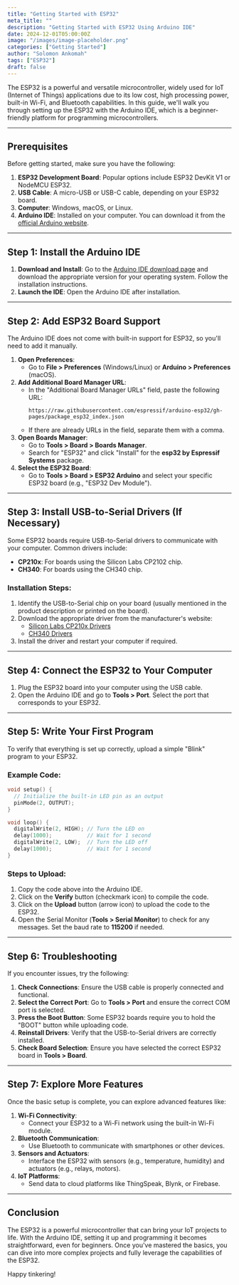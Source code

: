 ```yaml
---
title: "Getting Started with ESP32"
meta_title: ""
description: "Getting Started with ESP32 Using Arduino IDE"
date: 2024-12-01T05:00:00Z
image: "/images/image-placeholder.png"
categories: ["Getting Started"]
author: "Solomon Ankomah"
tags: ["ESP32"]
draft: false
---
```


The ESP32 is a powerful and versatile microcontroller, widely used for IoT (Internet of Things) applications due to its low cost, high processing power, built-in Wi-Fi, and Bluetooth capabilities. In this guide, we'll walk you through setting up the ESP32 with the Arduino IDE, which is a beginner-friendly platform for programming microcontrollers.

---

## Prerequisites

Before getting started, make sure you have the following:

1. **ESP32 Development Board**: Popular options include ESP32 DevKit V1 or NodeMCU ESP32.
2. **USB Cable**: A micro-USB or USB-C cable, depending on your ESP32 board.
3. **Computer**: Windows, macOS, or Linux.
4. **Arduino IDE**: Installed on your computer. You can download it from the [official Arduino website](https://www.arduino.cc/en/software).

---

## Step 1: Install the Arduino IDE

1. **Download and Install**: Go to the [Arduino IDE download page](https://www.arduino.cc/en/software) and download the appropriate version for your operating system. Follow the installation instructions.
2. **Launch the IDE**: Open the Arduino IDE after installation.

---

## Step 2: Add ESP32 Board Support

The Arduino IDE does not come with built-in support for ESP32, so you'll need to add it manually.

1. **Open Preferences**:
   - Go to **File > Preferences** (Windows/Linux) or **Arduino > Preferences** (macOS).
2. **Add Additional Board Manager URL**:
   - In the "Additional Board Manager URLs" field, paste the following URL:
     ```
     https://raw.githubusercontent.com/espressif/arduino-esp32/gh-pages/package_esp32_index.json
     ```
   - If there are already URLs in the field, separate them with a comma.
3. **Open Boards Manager**:
   - Go to **Tools > Board > Boards Manager**.
   - Search for "ESP32" and click "Install" for the **esp32 by Espressif Systems** package.
4. **Select the ESP32 Board**:
   - Go to **Tools > Board > ESP32 Arduino** and select your specific ESP32 board (e.g., "ESP32 Dev Module").

---

## Step 3: Install USB-to-Serial Drivers (If Necessary)

Some ESP32 boards require USB-to-Serial drivers to communicate with your computer. Common drivers include:

- **CP210x**: For boards using the Silicon Labs CP2102 chip.
- **CH340**: For boards using the CH340 chip.

### Installation Steps:
1. Identify the USB-to-Serial chip on your board (usually mentioned in the product description or printed on the board).
2. Download the appropriate driver from the manufacturer's website:
   - [Silicon Labs CP210x Drivers](https://www.silabs.com/developers/usb-to-uart-bridge-vcp-drivers)
   - [CH340 Drivers](http://www.wch.cn/downloads/CH341SER_ZIP.html)
3. Install the driver and restart your computer if required.

---

## Step 4: Connect the ESP32 to Your Computer

1. Plug the ESP32 board into your computer using the USB cable.
2. Open the Arduino IDE and go to **Tools > Port**. Select the port that corresponds to your ESP32.

---

## Step 5: Write Your First Program

To verify that everything is set up correctly, upload a simple "Blink" program to your ESP32.

### Example Code:
```cpp
void setup() {
  // Initialize the built-in LED pin as an output
  pinMode(2, OUTPUT);
}

void loop() {
  digitalWrite(2, HIGH); // Turn the LED on
  delay(1000);           // Wait for 1 second
  digitalWrite(2, LOW);  // Turn the LED off
  delay(1000);           // Wait for 1 second
}
```

### Steps to Upload:
1. Copy the code above into the Arduino IDE.
2. Click on the **Verify** button (checkmark icon) to compile the code.
3. Click on the **Upload** button (arrow icon) to upload the code to the ESP32.
4. Open the Serial Monitor (**Tools > Serial Monitor**) to check for any messages. Set the baud rate to **115200** if needed.

---

## Step 6: Troubleshooting

If you encounter issues, try the following:

1. **Check Connections**: Ensure the USB cable is properly connected and functional.
2. **Select the Correct Port**: Go to **Tools > Port** and ensure the correct COM port is selected.
3. **Press the Boot Button**: Some ESP32 boards require you to hold the "BOOT" button while uploading code.
4. **Reinstall Drivers**: Verify that the USB-to-Serial drivers are correctly installed.
5. **Check Board Selection**: Ensure you have selected the correct ESP32 board in **Tools > Board**.

---

## Step 7: Explore More Features

Once the basic setup is complete, you can explore advanced features like:

1. **Wi-Fi Connectivity**:
   - Connect your ESP32 to a Wi-Fi network using the built-in Wi-Fi module.
2. **Bluetooth Communication**:
   - Use Bluetooth to communicate with smartphones or other devices.
3. **Sensors and Actuators**:
   - Interface the ESP32 with sensors (e.g., temperature, humidity) and actuators (e.g., relays, motors).
4. **IoT Platforms**:
   - Send data to cloud platforms like ThingSpeak, Blynk, or Firebase.

---

## Conclusion

The ESP32 is a powerful microcontroller that can bring your IoT projects to life. With the Arduino IDE, setting it up and programming it becomes straightforward, even for beginners. Once you've mastered the basics, you can dive into more complex projects and fully leverage the capabilities of the ESP32.

Happy tinkering!

